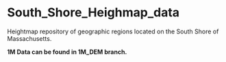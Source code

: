 # South_Shore_Heighmap_data
Heightmap repository of geographic regions located on the South Shore of Massachusetts.

**1M Data can be found in 1M_DEM branch.**
